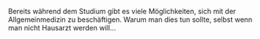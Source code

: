 Bereits während dem Studium gibt es viele Möglichkeiten, sich mit der Allgemeinmedizin zu beschäftigen. Warum man dies tun sollte, selbst wenn man nicht Hausarzt werden will...